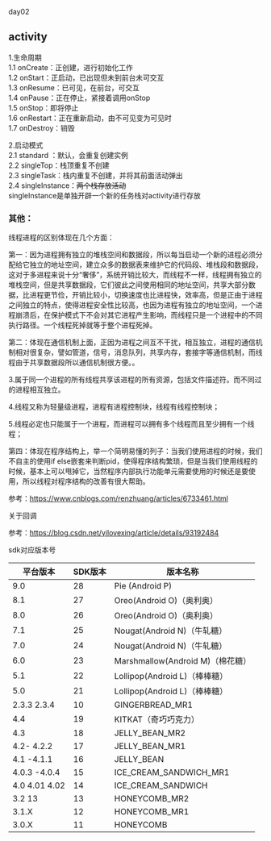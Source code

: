 

day02

## activity

1.生命周期<br/>	1.1 onCreate：正创建，进行初始化工作<br/>	1.2 onStart：正启动，已出现但未到前台未可交互<br/>	1.3 onResume：已可见，在前台，可交互<br/>	1.4 onPause：正在停止，紧接着调用onStop<br/>	1.5 onStop：即将停止<br/>	1.6 onRestart：正在重新启动，由不可见变为可见时<br/>	1.7 onDestroy：销毁

2.启动模式<br/>	2.1 standard ：默认，会重复创建实例<br/>	2.2 singleTop：栈顶重复不创建<br/>	2.3 singleTask：栈内重复不创建，并将其前面活动弹出<br/>	2.4 singleInstance：~~两个栈存放活动~~<br/>		singleInstance是单独开辟一个新的任务栈对activity进行存放

### 其他：

线程进程的区别体现在几个方面：

第一：因为进程拥有独立的堆栈空间和数据段，所以每当启动一个新的进程必须分配给它独立的地址空间，建立众多的数据表来维护它的代码段、堆栈段和数据段，这对于多进程来说十分“奢侈”，系统开销比较大，而线程不一样，线程拥有独立的堆栈空间，但是共享数据段，它们彼此之间使用相同的地址空间，共享大部分数据，比进程更节俭，开销比较小，切换速度也比进程快，效率高，但是正由于进程之间独立的特点，使得进程安全性比较高，也因为进程有独立的地址空间，一个进程崩溃后，在保护模式下不会对其它进程产生影响，而线程只是一个进程中的不同执行路径。一个线程死掉就等于整个进程死掉。

第二：体现在通信机制上面，正因为进程之间互不干扰，相互独立，进程的通信机制相对很复杂，譬如管道，信号，消息队列，共享内存，套接字等通信机制，而线程由于共享数据段所以通信机制很方便。。

3.属于同一个进程的所有线程共享该进程的所有资源，包括文件描述符。而不同过的进程相互独立。

4.线程又称为轻量级进程，进程有进程控制块，线程有线程控制块；

5.线程必定也只能属于一个进程，而进程可以拥有多个线程而且至少拥有一个线程；

第四：体现在程序结构上，举一个简明易懂的列子：当我们使用进程的时候，我们不自主的使用if else嵌套来判断pid，使得程序结构繁琐，但是当我们使用线程的时候，基本上可以甩掉它，当然程序内部执行功能单元需要使用的时候还是要使用，所以线程对程序结构的改善有很大帮助。

参考：https://www.cnblogs.com/renzhuang/articles/6733461.html

关于回调

参考：https://blog.csdn.net/yilovexing/article/details/93192484

sdk对应版本号



| 平台版本      | SDK版本 | 版本名称                         |
| ------------- | ------- | -------------------------------- |
| 9.0           | 28      | Pie (Android P)                  |
| 8.1           | 27      | Oreo(Android O)（奥利奥）        |
| 8.0           | 26      | Oreo(Android O)（奥利奥）        |
| 7.1           | 25      | Nougat(Android N)（牛轧糖）      |
| 7.0           | 24      | Nougat(Android N)（牛轧糖）      |
| 6.0           | 23      | Marshmallow(Android M)（棉花糖） |
| 5.1           | 22      | Lollipop(Android L)（棒棒糖）    |
| 5.0           | 21      | Lollipop(Android L)（棒棒糖）    |
| 2.3.3 2.3.4   | 10      | GINGERBREAD_MR1                  |
| 4.4           | 19      | KITKAT（奇巧巧克力）             |
| 4.3           | 18      | JELLY_BEAN_MR2                   |
| 4.2- 4.2.2    | 17      | JELLY_BEAN_MR1                   |
| 4.1 -4.1.1    | 16      | JELLY_BEAN                       |
| 4.0.3 -4.0.4  | 15      | ICE_CREAM_SANDWICH_MR1           |
| 4.0 4.01 4.02 | 14      | ICE_CREAM_SANDWICH               |
| 3.2 13        | 13      | HONEYCOMB_MR2                    |
| 3.1.X         | 12      | HONEYCOMB_MR1                    |
| 3.0.X         | 11      | HONEYCOMB                        |

